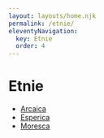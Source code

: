 ```yaml
---
layout: layouts/home.njk
permalink: /etnie/
eleventyNavigation:
  key: Etnie
  order: 4
---
```


# Etnie

- [Arcaica](/etnie/arcaica/)
- [Esperica](/etnie/esperica/)
- [Moresca](/etnie/moresca/)


